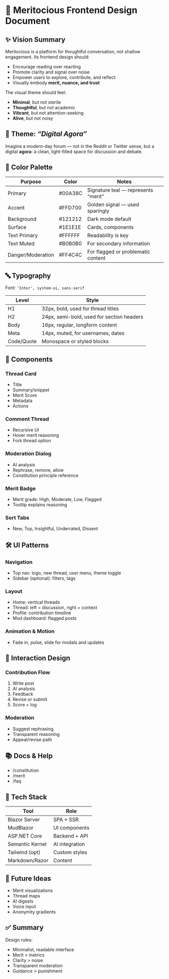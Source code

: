 # 🎨 Meritocious Frontend Design Document

## ✨ Vision Summary

Meritocious is a platform for thoughtful conversation, not shallow engagement. Its frontend design should:
- Encourage reading over reacting
- Promote clarity and signal over noise
- Empower users to explore, contribute, and reflect
- Visually embody **merit, nuance, and trust**

The visual theme should feel:
- **Minimal**, but not sterile  
- **Thoughtful**, but not academic  
- **Vibrant**, but not attention-seeking  
- **Alive**, but not noisy

## 🎨 Theme: _“Digital Agora”_

Imagine a modern-day forum — not in the Reddit or Twitter sense, but a digital **agora**: a clean, light-filled space for discussion and debate.

## 🌈 Color Palette

| Purpose         | Color         | Notes                                  |
|-----------------|---------------|----------------------------------------|
| Primary         | #00A38C       | Signature teal — represents “merit”    |
| Accent          | #FFD700       | Golden signal — used sparingly         |
| Background      | #121212       | Dark mode default                      |
| Surface         | #1E1E1E       | Cards, components                      |
| Text Primary    | #FFFFFF       | Readability is key                     |
| Text Muted      | #B0B0B0       | For secondary information              |
| Danger/Moderation | #FF4C4C     | For flagged or problematic content     |

## 🔤 Typography

Font: `'Inter', system-ui, sans-serif`

| Level       | Style                                 |
|-------------|----------------------------------------|
| H1          | 32px, bold, used for thread titles     |
| H2          | 24px, semi-bold, used for section headers |
| Body        | 16px, regular, longform content        |
| Meta        | 14px, muted, for usernames, dates      |
| Code/Quote  | Monospace or styled blocks             |

## 🧩 Components

### Thread Card
- Title
- Summary/snippet
- Merit Score
- Metadata
- Actions

### Comment Thread
- Recursive UI
- Hover merit reasoning
- Fork thread option

### Moderation Dialog
- AI analysis
- Rephrase, remove, allow
- Constitution principle reference

### Merit Badge
- Merit grade: High, Moderate, Low, Flagged
- Tooltip explains reasoning

### Sort Tabs
- New, Top, Insightful, Underrated, Dissent

## 🛠 UI Patterns

### Navigation
- Top nav: logo, new thread, user menu, theme toggle
- Sidebar (optional): filters, tags

### Layout
- Home: vertical threads
- Thread: left = discussion, right = context
- Profile: contribution timeline
- Mod dashboard: flagged posts

### Animation & Motion
- Fade in, pulse, slide for modals and updates

## 🧠 Interaction Design

### Contribution Flow
1. Write post
2. AI analysis
3. Feedback
4. Revise or submit
5. Score + log

### Moderation
- Suggest rephrasing
- Transparent reasoning
- Appeal/revise path

## 📚 Docs & Help
- /constitution
- /merit
- /faq

## 🧩 Tech Stack

| Tool            | Role                             |
|-----------------|----------------------------------|
| Blazor Server   | SPA + SSR                        |
| MudBlazor       | UI components                    |
| ASP.NET Core    | Backend + API                    |
| Semantic Kernel | AI integration                   |
| Tailwind (opt)  | Custom styles                    |
| Markdown/Razor  | Content                          |

## 🧪 Future Ideas
- Merit visualizations
- Thread maps
- AI digests
- Voice input
- Anonymity gradients

## ✅ Summary

Design rules:
- Minimalist, readable interface
- Merit > metrics
- Clarity > noise
- Transparent moderation
- Guidance > punishment
